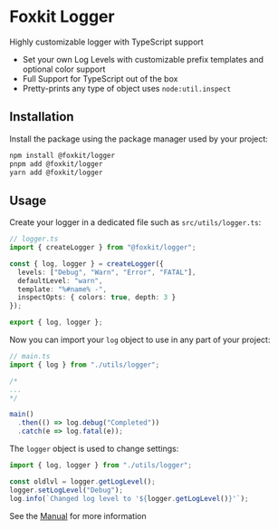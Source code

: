 # Foxkit Logger

Highly customizable logger with TypeScript support

- Set your own Log Levels with customizable prefix templates and optional color support
- Full Support for TypeScript out of the box
- Pretty-prints any type of object uses `node:util.inspect`

## Installation

Install the package using the package manager used by your project:

```sh
npm install @foxkit/logger
pnpm add @foxkit/logger
yarn add @foxkit/logger
```

## Usage

Create your logger in a dedicated file such as `src/utils/logger.ts`:

```ts
// logger.ts
import { createLogger } from "@foxkit/logger";

const { log, logger } = createLogger({
  levels: ["Debug", "Warn", "Error", "FATAL"],
  defaultLevel: "warn",
  template: "%#name% -",
  inspectOpts: { colors: true, depth: 3 }
});

export { log, logger };
```

Now you can import your `log` object to use in any part of your project:

```ts
// main.ts
import { log } from "./utils/logger";

/*
...
*/

main()
  .then(() => log.debug("Completed"))
  .catch(e => log.fatal(e));
```

The `logger` object is used to change settings:

```ts
import { log, logger } from "./utils/logger";

const oldlvl = logger.getLogLevel();
logger.setLogLevel("Debug");
log.info(`Changed log level to '${logger.getLogLevel()}'`);
```

See the [Manual](./docs/README.md) for more information
